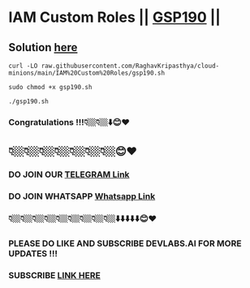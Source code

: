 # IAM Custom Roles || [GSP190](https://www.cloudskillsboost.google/focuses/1035?parent=catalog) ||

## Solution [here](https://youtu.be/9N8iCXVxaxM)


```
curl -LO raw.githubusercontent.com/RaghavKripasthya/cloud-minions/main/IAM%20Custom%20Roles/gsp190.sh

sudo chmod +x gsp190.sh

./gsp190.sh
```

### Congratulations !!!👇🏼👇🏼⬇️😊❤️
## 👇🏼👇🏼👇🏼👇🏼👇🏼👇🏼👇🏼😊❤️
### DO JOIN OUR [TELEGRAM Link](https://t.me/+VsYwuNuMI9NiNzM9) 
### DO JOIN WHATSAPP [Whatsapp Link](https://chat.whatsapp.com/BeGG0HXiM469i3WFMgm4qs)
### 👇🏼👇🏼👇🏼👇🏼👇🏼👇🏼👇🏼👇🏼👇🏼⬇️⬇️⬇️⬇️⬇️😊❤️
### PLEASE DO LIKE AND SUBSCRIBE DEVLABS.AI FOR MORE UPDATES !!!
### SUBSCRIBE [LINK HERE](https://www.youtube.com/channel/UCVFPYmP2CZvVmICxw7YHT8A)
